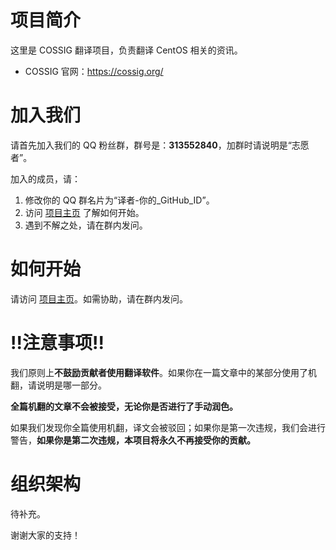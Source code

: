 # 项目简介

这里是 COSSIG 翻译项目，负责翻译 CentOS 相关的资讯。

- COSSIG 官网：https://cossig.org/

# 加入我们

请首先加入我们的 QQ 粉丝群，群号是：**313552840**，加群时请说明是“志愿者”。

加入的成员，请：

1. 修改你的 QQ 群名片为“译者-你的_GitHub_ID”。
2. 访问 [项目主页](https://cossig.github.io/COSSIG-Translation/) 了解如何开始。
3. 遇到不解之处，请在群内发问。

# 如何开始

请访问 [项目主页](https://cossig.github.io/COSSIG-Translation/)。如需协助，请在群内发问。

# !!注意事项!!

我们原则上**不鼓励贡献者使用翻译软件**。如果你在一篇文章中的某部分使用了机翻，请说明是哪一部分。

**全篇机翻的文章不会被接受，无论你是否进行了手动润色。**

如果我们发现你全篇使用机翻，译文会被驳回；如果你是第一次违规，我们会进行警告，**如果你是第二次违规，本项目将永久不再接受你的贡献。**

# 组织架构

待补充。

谢谢大家的支持！
